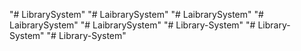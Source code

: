 "# LibrarySystem" 
"# LaibrarySystem" 
"# LaibrarySystem" 
"# LaibrarySystem" 
"# LaibrarySystem" 
"# Library-System" 
"# Library-System" 
"# Library-System" 
